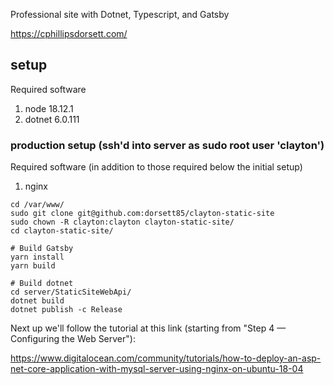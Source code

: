 Professional site with Dotnet, Typescript, and Gatsby

https://cphillipsdorsett.com/

## setup

Required software
1. node 18.12.1
2. dotnet 6.0.111

### production setup (ssh'd into server as sudo root user 'clayton')

Required software (in addition to those required below the initial setup)
1. nginx

```shell
cd /var/www/
sudo git clone git@github.com:dorsett85/clayton-static-site
sudo chown -R clayton:clayton clayton-static-site/
cd clayton-static-site/

# Build Gatsby
yarn install
yarn build

# Build dotnet
cd server/StaticSiteWebApi/
dotnet build
dotnet publish -c Release
```

Next up we'll follow the tutorial at this link (starting from "Step 4 — Configuring the Web Server"):

https://www.digitalocean.com/community/tutorials/how-to-deploy-an-asp-net-core-application-with-mysql-server-using-nginx-on-ubuntu-18-04
